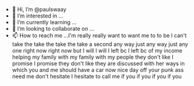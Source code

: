 - 👋 Hi, I’m @paulswaay
- 👀 I’m interested in ...
- 🌱 I’m currently learning ...
- 💞️ I’m looking to collaborate on ...
- 📫 How to reach me ...I'm really really want to want me to to be I can't take the take the take the take a second any way just any way just any one right now right now but I will I will I left bc I left bc of my income helping my family with my family with my people they don't like I promise I promise they don't like they are discussed with her ways in which you and me should have a car now nice day off your punk ass need me don't hesitate I hesitate to call me if you if you if you if you 

<!---
paulswaay/paulswaay is a ✨ special ✨ repository because its `README.md` (this file) appears on your GitHub profile.
You can click the Preview link to take a look at your changes.
--->
